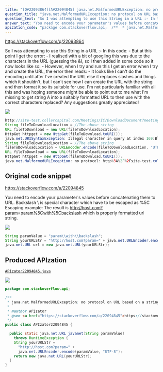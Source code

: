 ```yaml
---
title: "[Q#22093864][A#22094845] java.net.MalformedURLException: no protocol on URL based on a string modified with URLEncoder"
question_title: "java.net.MalformedURLException: no protocol on URL based on a string modified with URLEncoder"
question_text: "So I was attempting to use this String in a URL :- In this code: - But at this point I get the error: - I realised with a bit of googling this was due to the characters in the URL (guessing the &), so I then added in some code so it now looks like so: - However, when I try and run this I get an error when I try and create the URL, the error then reads: - It looks like I can't do the encoding until after I've created the URL else it replaces slashes and things which it shouldn't, but I can't see how I can create the URL with the string and then format it so its suitable for use.  I'm not particularly familiar with all this and was hoping someone might be able to point out to me what I'm missing to get string A into a suitably formatted URL to then use with the correct characters replaced? Any suggestions greatly appreciated!"
answer_text: "You need to encode your parameter's values before concatenating them to URL. Backslash \\ is special character which have to be escaped as %5C Escaping example: The result is http://host.com?param=param%5Cwith%5Cbackslash which is properly formatted url string."
apization_code: "package com.stackoverflow.api;  /**  * java.net.MalformedURLException: no protocol on URL based on a string modified with URLEncoder  *  * @author APIzator  * @see <a href=\"https://stackoverflow.com/a/22094845\">https://stackoverflow.com/a/22094845</a>  */ public class APIzator22094845 {    public static java.net.URL javanet(String paramValue)     throws RuntimeException {     String yourURLStr =       \"http://host.com?param=\" +       java.net.URLEncoder.encode(paramValue, \"UTF-8\");     return new java.net.URL(yourURLStr);   } }"
---
```


https://stackoverflow.com/q/22093864

So I was attempting to use this String in a URL :-
In this code: -
But at this point I get the error: -
I realised with a bit of googling this was due to the characters in the URL (guessing the &amp;), so I then added in some code so it now looks like so: -
However, when I try and run this I get an error when I try and create the URL, the error then reads: -
It looks like I can&#x27;t do the encoding until after I&#x27;ve created the URL else it replaces slashes and things which it shouldn&#x27;t, but I can&#x27;t see how I can create the URL with the string and then format it so its suitable for use.  I&#x27;m not particularly familiar with all this and was hoping someone might be able to point out to me what I&#x27;m missing to get string A into a suitably formatted URL to then use with the correct characters replaced?
Any suggestions greatly appreciated!


<div class="code-logo"><img src="/stackoverflow.png" /></div>

```java
http://site-test.collercapital.com/Meetings/IC/DownloadDocument?meetingId=c21c905c-8359-4bd6-b864-844709e05754&itemId=a4b724d1-282e-4b36-9d16-d619a807ba67&file=\\s604132shvw140\Test-Documents\c21c905c-8359-4bd6-b864-844709e05754_attachments\7e89c3cb-ce53-4a04-a9ee-1a584e157987\myDoc.pdf
String fileToDownloadLocation = //The above string
URL fileToDownload = new URL(fileToDownloadLocation);
HttpGet httpget = new HttpGet(fileToDownload.toURI());
java.net.URISyntaxException: Illegal character in query at index 169:Blahblahblah
String fileToDownloadLocation = //The above string
fileToDownloadLocation = URLEncoder.encode(fileToDownloadLocation, "UTF-8");
URL fileToDownload = new URL(fileToDownloadLocation);
HttpGet httpget = new HttpGet(fileToDownload.toURI());
java.net.MalformedURLException: no protocol: http%3A%2F%2Fsite-test.collercapital.com%2FMeetings%2FIC%2FDownloadDocument%3FmeetingId%3Dc21c905c-8359-4bd6-b864-844709e05754%26itemId%3Da4b724d1-282e-4b36-9d16-d619a807ba67%26file%3D%5C%5Cs604132shvw140%5CTest-Documents%5Cc21c905c-8359-4bd6-b864-844709e05754_attachments%5C7e89c3cb-ce53-4a04-a9ee-1a584e157987%myDoc.pdf
```


## Original code snippet

https://stackoverflow.com/a/22094845

You need to encode your parameter&#x27;s values before concatenating them to URL.
Backslash \ is special character which have to be escaped as %5C
Escaping example:
The result is http://host.com?param=param%5Cwith%5Cbackslash which is properly formatted url string.

<div class="code-logo"><img src="/stackoverflow.png" /></div>

```java
String paramValue = "param\\with\\backslash";
String yourURLStr = "http://host.com?param=" + java.net.URLEncoder.encode(paramValue, "UTF-8");
java.net.URL url = new java.net.URL(yourURLStr);
```

## Produced APIzation

[`APIzator22094845.java`](https://github.com/pasqualesalza/apization-temp-data/raw/master/search/APIzator22094845.java)

<div class="code-logo"><img src="/apizator.png" /></div>

```java
package com.stackoverflow.api;

/**
 * java.net.MalformedURLException: no protocol on URL based on a string modified with URLEncoder
 *
 * @author APIzator
 * @see <a href="https://stackoverflow.com/a/22094845">https://stackoverflow.com/a/22094845</a>
 */
public class APIzator22094845 {

  public static java.net.URL javanet(String paramValue)
    throws RuntimeException {
    String yourURLStr =
      "http://host.com?param=" +
      java.net.URLEncoder.encode(paramValue, "UTF-8");
    return new java.net.URL(yourURLStr);
  }
}

```